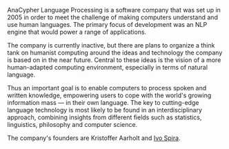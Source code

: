 
AnaCypher Language Processing is a software company that was set up in 2005 in order to meet the challenge of making computers understand and use human languages. The primary focus of development was an NLP engine that would power a range of applications.

The company is currently inactive, but there are plans to organize a think tank on humanist computing around the ideas and technology the company is based on in the near future. Central to these ideas is the vision of a more human-adapted computing environment, especially in terms of natural language.

Thus an important goal is to enable computers to process spoken and written knowledge, empowering users to cope with the world's growing information mass — in their own language. The key to cutting-edge language technology is most likely to be found in an interdisciplinary approach, combining insights from different fields such as statistics, linguistics, philosophy and computer science.

The company's founders are Kristoffer Aarholt and [Ivo Spira](http://ivospira.github.io).

